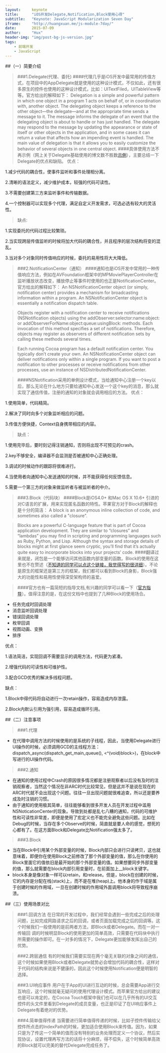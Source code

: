```yaml
---
layout:     keynote
title:      "iOS开发Delegate,Notification,Block使用心得"
subtitle:   "Keynote: JavaScript Modularization Seven Day"
iframe:     "http://huangxuan.me/js-module-7day/"
date:       2015-07-09
author:     "Hux"
header-img: "img/post-bg-js-version.jpg"
tags:
    - 前端开发
    - JavaScript
---
```



##（一）简要介绍
>###1.Delegate(代理、委托)
####代理几乎是iOS开发中最常用的传值方式，在项目中的AppDelegate就是使用的这种设计模式，不仅如此，还有很多原生的控件也使用的这种设计模式，比如：UITextFiled，UITableView等等。官方给出的解释如下：
>Delegation is a simple and powerful pattern in which one object in a program				1	 acts on behalf of, or in coordination with, another object. The delegating object keeps a reference to the other object—the delegate—and at the appropriate time sends a message to it. The message informs the delegate of an event that the delegating object is about to handle or has just handled. The delegate may respond to the message by updating the appearance or state of itself or other objects in the application, and in some cases it can return a value that affects how an impending event is handled. The main value of delegation is that it allows you to easily customize the behavior of several objects in one central object.
####具体使用方法不再示例（网上关于Delegate基础使用的博文数不胜数[示例](http://www.2cto.com/kf/201307/229082.html)），主要总结一下Delegate的优点和缺陷。
优点：
>
1.减少代码的耦合性，使事件监听和事件处理相分离。
>
2.清晰的语法定义，减少维护成本，较强的代码可读性。
>
3.不需要创建第三方来监听事件和传输数据。
>
4.一个控制器可以实现多个代理，满足自定义开发需求，可选必选有较大的灵活性。

>缺点:
>
1.实现委托的代码过程比较繁琐。
>
2.当实现跨层传值监听的时候将加大代码的耦合性，并且程序的层次结构将变的混乱。
>
3.当对多个对象同时传值响应的时候，委托的易用性将大大降低。

>###2.NotificationCenter（通知）
####通知也是iOS开发中常用的一种传值响应方法，例如在AVFoundation框架中的MPMoviePlayerController在监听播放状态改变，播放停止等事件时使用的也正是NotificationCenter。官方给出的解释如下：
>An NSNotificationCenter object (or simply, notification center) provides a mechanism for broadcasting information within a program. An NSNotificationCenter object is essentially a notification dispatch table.

>Objects register with a notification center to receive notifications (NSNotification objects) using the addObserver:selector:name:object: or addObserverForName:object:queue:usingBlock: methods. Each invocation of this method specifies a set of notifications. Therefore, objects may register as observers of different notification sets by calling these methods several times.

>Each running Cocoa program has a default notification center. You typically don’t create your own. An NSNotificationCenter object can deliver notifications only within a single program. If you want to post a notification to other processes or receive notifications from other processes, use an instance of NSDistributedNotificationCenter.

>####NSNotification采用的单例设计模式，当给通知中心注册一个key以后，那么无论在什么地方只要给通知中心发送一个这个key的消息，那么就实现了通信传值，注册的通知的对象就会调用相应的方法。
>优点：
>
1.使用简单，代码精简。
>
2.解决了同时向多个对象监听相应的问题。
>
3.传值方便快捷，Context自身携带相应的内容。

>缺点：
>
1.使用完毕后，要时刻记得注销通知，否则将出现不可预见的crash。
>
2.key不够安全，编译器不会监测是否被通知中心正确处理。
>
3.调试的时候动作的跟踪将很难进行。
>
4.当使用者向通知中心发送通知的时候，并不能获得任何反馈信息。
>
5.需要一个第三方的对象来做监听者与被监听者的中介。

>###3.Block（代码块）
####Block是iOS4.0+ 和Mac OS X 10.6+ 引进的对C语言的扩展，用来实现匿名函数的特性。苹果官方对于Block的解释也是十分的简洁：
>A block is an anonymous inline collection of code, and sometimes also called a "closure".

>Blocks are a powerful C-language feature that is part of Cocoa application development. They are similar to “closures” and “lambdas” you may find in scripting and programming languages such as Ruby, Python, and Lisp. Although the syntax and storage details of blocks might at first glance seem cryptic, you’ll find that it’s actually quite easy to incorporate blocks into your projects’ code.
####翻译过来就是，闭包是一个能够访问其他函数内部变量的函数。Block的使用在这里也不在赘述（[不知道的同学可以点这个链接，我觉得写的很详细](http://blog.csdn.net/totogo2010/article/details/7839061)）。不论是原生的框架还是第三方的框架，我们都可以看到Block的身影，Block强大的功能性和易用性使得深受架构师的喜爱。

>####官方也有一篇简短的指导文档,有兴趣的同学可以看一下（[官方指导](https://developer.apple.com/library/ios/featuredarticles/Short_Practical_Guide_Blocks/index.html)）。值得注意的是，在这份文档中也提到了几种Block的使用场合。
>
* 任务完成时回调处理
* 消息监听回调处理
* 错误回调处理
* 枚举回调
* 视图动画、变换
* 排序
>
优点：
>
1.语法简洁，实现回调不需要显示的调用方法，代码更为紧凑。
>
2.增强代码的可读性和可维护性。
>
3.配合GCD优秀的解决多线程问题。

>
缺点：
>
1.Block中得代码将自动进行一次retain操作，容易造成内存泄露。
>
2.Block内默认引用为强引用，容易造成循环引用。

##（二）注意事项

>###1.代理
* 在代理中调用方法的时候使用的是系统的子线程，因此，当使用Delegate进行UI操作的时候，必须调用GCD的主线程方法：
dispatch_async(dispatch_get_main_queue(), <^(void)block>)，在block中写进行的UI操作代码。

>###2.通知
* 在通知的使用过程中Crash的原因很多情况都是注册观察者以后没有及时的注销观察者，当然这个情况在非ARC时代比较常见，但是这并不是说在现在的ARC时代就不会出现这个问题。往往一旦出现问题就很难追查，所以还是要养成及时注销的习惯。
* 由于通知的使用极其简单，往往能够看到很多开发人员在开发过程中滥用NSNoticationCenter的现象。导致到处都是乱七八糟的通知，代码的可维护性和可读性非常差，即便是使用了宏定义也不能完全避免这些问题。比如在Debug的时候，当存在多个Observe的时候，简直就是要人命的感觉，想死的心都有了。在这方面Block和Delegate比Notification强太多了。

>###3.Block
* 当在Block中引用某个外部变量的时候，Block内部只会进行只读拷贝，这也就意味着，即便你在使用Block之前修改了那个外部变量的值，那么在你使用的Block里面它的值依旧是最开始的那个外部变量的值。如果想要同步外部变量的值，那么就需要在block内部引用变量时，在前面加上__block关键字。
* block本身是像对象一样可以retain，和release。但是，block在创建的时候，它的内存是分配在栈(stack)上，而不是在堆(heap)上。他本身的作于域是属于创建时候的作用域，一旦在创建时候的作用域外面调用block将导致程序崩溃。


##（三）使用场景对比

>###1.回调方法
在日常的开发过程中，我们经常会遇到一些完成之后的处理问题，比如完成网路请求之后的回调，或者页面加载完成之后的回调等。这个时候我们一般使用的是前两者方法，即Block或者Delegate。而在一对一传输回
调的时候明显Block的使用更加的简单高效，只需要在代码块中执行所需要的操作即可。在一对多的情况下，Delegate更加能够发挥出自己的优势。

>###2.跨层通信
有的时候我们需要实现在两个毫无关联的对象之间的通信，这个时候如果使用Block或者Delegate就势必会增加代码的耦合性，这样对于代码的结构来说是不健康的，因此这个时候使用Notification便是明智的选择。

>###3.UI响应事件
用户在于App的UI进行互动的时候，总会需要App进行交互响应，这个时候就毫无疑问的使用代理设计模式。而苹果官方给出的建议也是可以肯定的，在Cocoa Touch框架中我们也可以在几乎所有的UI交互控件的头文件里看到Delegate的成员变量，也正是印证了在UI响应事件上Delegate有着绝对的优势。

>###4.简单值得传递
当需要进行简单值得传递的时候，比如子控件传输给父控件所点击的IndexPath的时候，更加适合使用Block来传值。因为，如果只是为了传这一个简单的值而没有特别的业务处理而定义一个协议，然后实现协议，设置代理再写方法的话将十分麻烦，得不偿失，这个时候简单高效的Block就可以完美的替代Delegate完成任务了。